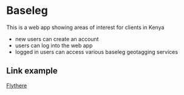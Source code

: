 # Baseleg

This is a web app showing areas of interest for clients in Kenya
* new users can create an account 
* users can log into the web app
* logged in users can access various baseleg geotagging services

## Link example
[Flythere](https://www.flythere.com/)
